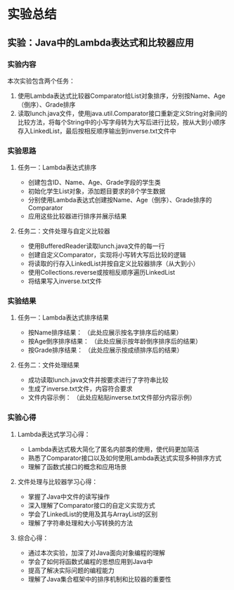 # 实验总结

## 实验：Java中的Lambda表达式和比较器应用

### 实验内容
本次实验包含两个任务：
1. 使用Lambda表达式比较器Comparator给List对象排序，分别按Name、Age（倒序）、Grade排序
2. 读取lunch.java文件，使用java.util.Comparator接口重新定义String对象间的比较方法，将每个String中的小写字母转为大写后进行比较，按从大到小顺序存入LinkedList，最后按相反顺序输出到inverse.txt文件中

### 实验思路
1. 任务一：Lambda表达式排序
   - 创建包含ID、Name、Age、Grade字段的学生类
   - 初始化学生List对象，添加题目要求的8个学生数据
   - 分别使用Lambda表达式创建按Name、Age（倒序）、Grade排序的Comparator
   - 应用这些比较器进行排序并展示结果

2. 任务二：文件处理与自定义比较器
   - 使用BufferedReader读取lunch.java文件的每一行
   - 创建自定义Comparator，实现将小写转大写后比较的逻辑
   - 将读取的行存入LinkedList并按自定义比较器排序（从大到小）
   - 使用Collections.reverse或按相反顺序遍历LinkedList
   - 将结果写入inverse.txt文件

### 实验结果
1. 任务一：Lambda表达式排序结果
   - 按Name排序结果：
     （此处应展示按名字排序后的结果）
   - 按Age倒序排序结果：
     （此处应展示按年龄倒序排序后的结果）
   - 按Grade排序结果：
     （此处应展示按成绩排序后的结果）

2. 任务二：文件处理结果
   - 成功读取lunch.java文件并按要求进行了字符串比较
   - 生成了inverse.txt文件，内容符合要求
   - 文件内容示例：
     （此处应粘贴inverse.txt文件部分内容示例）

### 实验心得
1. Lambda表达式学习心得：
   - Lambda表达式极大简化了匿名内部类的使用，使代码更加简洁
   - 熟悉了Comparator接口以及如何使用Lambda表达式实现多种排序方式
   - 理解了函数式接口的概念和应用场景

2. 文件处理与比较器学习心得：
   - 掌握了Java中文件的读写操作
   - 深入理解了Comparator接口的自定义实现方式
   - 学会了LinkedList的使用及其与ArrayList的区别
   - 理解了字符串处理和大小写转换的方法

3. 综合心得：
   - 通过本次实验，加深了对Java面向对象编程的理解
   - 学会了如何将函数式编程的思想应用到Java中
   - 提高了解决实际问题的编程能力
   - 理解了Java集合框架中的排序机制和比较器的重要性
